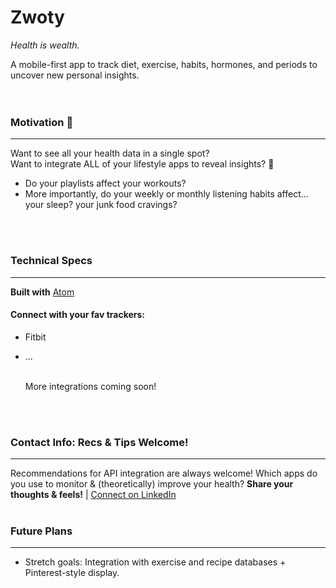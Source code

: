 # Zwoty

_Health is wealth._

A mobile-first app to track diet, exercise, habits, hormones, and periods to uncover new personal insights.  &nbsp;  
  &nbsp;  
  &nbsp;  
  
 
### Motivation :rocket:
------------------
Want to see all your health data in a single spot? 
   &nbsp;  
Want to integrate ALL of your lifestyle apps to reveal insights? 🤔
 * Do your playlists affect your workouts? 
 * More importantly, do your weekly or monthly listening habits affect... your sleep? your junk food cravings?
 
  &nbsp;  
  &nbsp;  

### Technical Specs
------------------
**Built with** [Atom](https://github.com/atom)
  &nbsp;  
  
#### Connect with your fav trackers: 
 * Fitbit
 * ...
 
   &nbsp;  
 More integrations coming soon!

  &nbsp;  
  &nbsp;  

### Contact Info: Recs & Tips Welcome!
------------------
Recommendations for API integration are always welcome! Which apps do you use to monitor & (theoretically) improve your health?
**Share your thoughts & feels!** | [Connect on LinkedIn](https://www.linkedin.com/in/alesin/)
  &nbsp;  
  &nbsp;  

### Future Plans
------------------
* Stretch goals: Integration with exercise and recipe databases + Pinterest-style display.
